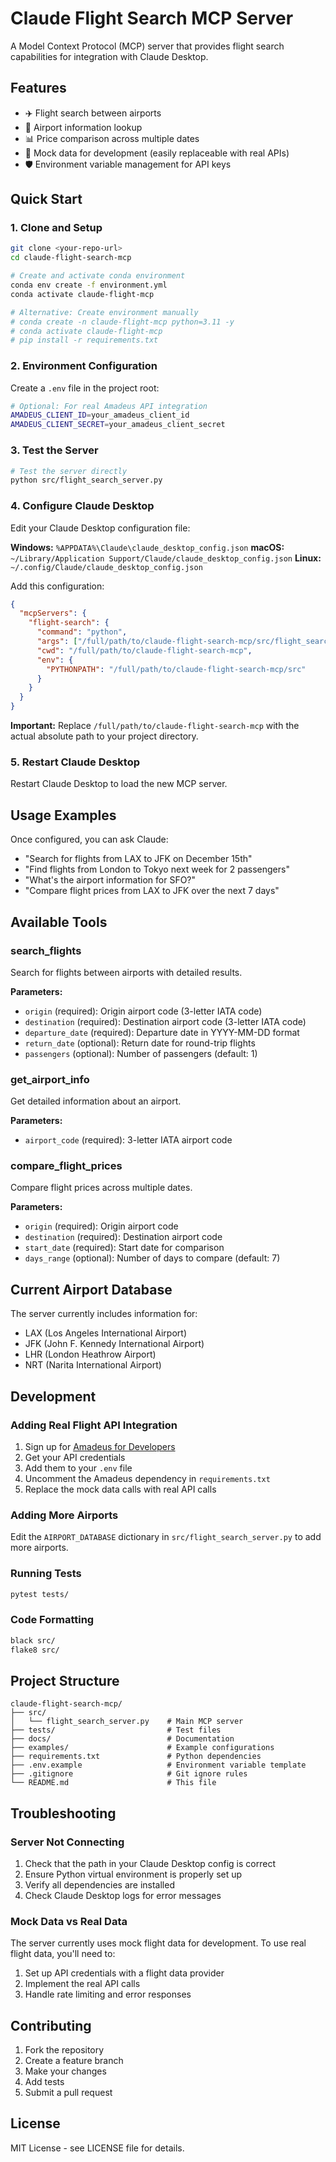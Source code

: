 # Claude Flight Search MCP Server

A Model Context Protocol (MCP) server that provides flight search capabilities for integration with Claude Desktop.

## Features

- ✈️ Flight search between airports
- 🏢 Airport information lookup
- 📊 Price comparison across multiple dates
- 🔄 Mock data for development (easily replaceable with real APIs)
- 🛡️ Environment variable management for API keys

## Quick Start

### 1. Clone and Setup

```bash
git clone <your-repo-url>
cd claude-flight-search-mcp

# Create and activate conda environment
conda env create -f environment.yml
conda activate claude-flight-mcp

# Alternative: Create environment manually
# conda create -n claude-flight-mcp python=3.11 -y
# conda activate claude-flight-mcp
# pip install -r requirements.txt
```

### 2. Environment Configuration

Create a `.env` file in the project root:

```bash
# Optional: For real Amadeus API integration
AMADEUS_CLIENT_ID=your_amadeus_client_id
AMADEUS_CLIENT_SECRET=your_amadeus_client_secret
```

### 3. Test the Server

```bash
# Test the server directly
python src/flight_search_server.py
```

### 4. Configure Claude Desktop

Edit your Claude Desktop configuration file:

**Windows:** `%APPDATA%\Claude\claude_desktop_config.json`
**macOS:** `~/Library/Application Support/Claude/claude_desktop_config.json`
**Linux:** `~/.config/Claude/claude_desktop_config.json`

Add this configuration:

```json
{
  "mcpServers": {
    "flight-search": {
      "command": "python",
      "args": ["/full/path/to/claude-flight-search-mcp/src/flight_search_server.py"],
      "cwd": "/full/path/to/claude-flight-search-mcp",
      "env": {
        "PYTHONPATH": "/full/path/to/claude-flight-search-mcp/src"
      }
    }
  }
}
```

**Important:** Replace `/full/path/to/claude-flight-search-mcp` with the actual absolute path to your project directory.

### 5. Restart Claude Desktop

Restart Claude Desktop to load the new MCP server.

## Usage Examples

Once configured, you can ask Claude:

- "Search for flights from LAX to JFK on December 15th"
- "Find flights from London to Tokyo next week for 2 passengers"
- "What's the airport information for SFO?"
- "Compare flight prices from LAX to JFK over the next 7 days"

## Available Tools

### search_flights
Search for flights between airports with detailed results.

**Parameters:**
- `origin` (required): Origin airport code (3-letter IATA code)
- `destination` (required): Destination airport code (3-letter IATA code)
- `departure_date` (required): Departure date in YYYY-MM-DD format
- `return_date` (optional): Return date for round-trip flights
- `passengers` (optional): Number of passengers (default: 1)

### get_airport_info
Get detailed information about an airport.

**Parameters:**
- `airport_code` (required): 3-letter IATA airport code

### compare_flight_prices
Compare flight prices across multiple dates.

**Parameters:**
- `origin` (required): Origin airport code
- `destination` (required): Destination airport code
- `start_date` (required): Start date for comparison
- `days_range` (optional): Number of days to compare (default: 7)

## Current Airport Database

The server currently includes information for:
- LAX (Los Angeles International Airport)
- JFK (John F. Kennedy International Airport)
- LHR (London Heathrow Airport)
- NRT (Narita International Airport)

## Development

### Adding Real Flight API Integration

1. Sign up for [Amadeus for Developers](https://developers.amadeus.com/)
2. Get your API credentials
3. Add them to your `.env` file
4. Uncomment the Amadeus dependency in `requirements.txt`
5. Replace the mock data calls with real API calls

### Adding More Airports

Edit the `AIRPORT_DATABASE` dictionary in `src/flight_search_server.py` to add more airports.

### Running Tests

```bash
pytest tests/
```

### Code Formatting

```bash
black src/
flake8 src/
```

## Project Structure

```
claude-flight-search-mcp/
├── src/
│   └── flight_search_server.py    # Main MCP server
├── tests/                         # Test files
├── docs/                          # Documentation
├── examples/                      # Example configurations
├── requirements.txt               # Python dependencies
├── .env.example                   # Environment variable template
├── .gitignore                     # Git ignore rules
└── README.md                      # This file
```

## Troubleshooting

### Server Not Connecting
1. Check that the path in your Claude Desktop config is correct
2. Ensure Python virtual environment is properly set up
3. Verify all dependencies are installed
4. Check Claude Desktop logs for error messages

### Mock Data vs Real Data
The server currently uses mock flight data for development. To use real flight data, you'll need to:
1. Set up API credentials with a flight data provider
2. Implement the real API calls
3. Handle rate limiting and error responses

## Contributing

1. Fork the repository
2. Create a feature branch
3. Make your changes
4. Add tests
5. Submit a pull request

## License

MIT License - see LICENSE file for details.